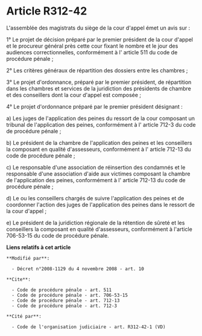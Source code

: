 # Article R312-42

L'assemblée des magistrats du siège de la cour d'appel émet un avis sur :

1° Le projet de décision préparé par le premier président de la cour d'appel et le procureur général près cette cour fixant
le nombre et le jour des audiences correctionnelles, conformément à l'
article 511 du code de procédure pénale
 ;

2° Les critères généraux de répartition des dossiers entre les chambres ;

3° Le projet d'ordonnance, préparé par le premier président, de répartition dans les chambres et services de la juridiction
des présidents de chambre et des conseillers dont la cour d'appel est composée ;

4° Le projet d'ordonnance préparé par le premier président désignant :

a) Les juges de l'application des peines du ressort de la cour composant un tribunal de l'application des peines,
conformément à l'
article 712-3 du code de procédure pénale
 ;

b) Le président de la chambre de l'application des peines et les conseillers la composant en qualité d'assesseurs,
conformément à l'
article 712-13 du code de procédure pénale
 ;

c) Le responsable d'une association de réinsertion des condamnés et le responsable d'une association d'aide aux victimes
composant la chambre de l'application des peines, conformément à l'
article 712-13 du code de procédure pénale
 ;

d) Le ou les conseillers chargés de suivre l'application des peines et de coordonner l'action des juges de l'application des
peines dans le ressort de la cour d'appel ;

e) Le président de la juridiction régionale de la rétention de sûreté et les conseillers la composant en qualité
d'assesseurs, conformément à l'article 706-53-15 du code de procédure pénale.

**Liens relatifs à cet article**

	**Modifié par**:

	  - Décret n°2008-1129 du 4 novembre 2008 - art. 10

	**Cite**:

	  - Code de procédure pénale - art. 511
	  - Code de procédure pénale - art. 706-53-15
	  - Code de procédure pénale - art. 712-13
	  - Code de procédure pénale - art. 712-3

	**Cité par**:

	  - Code de l'organisation judiciaire - art. R312-42-1 (VD)
